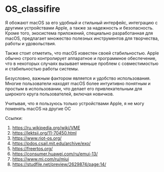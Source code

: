 # OS_classifire
Я обожают macOS за его удобный и стильный интерфейс, интеграцию с другими устройствами Apple, а также за надежность и безопасность. Кроме того, экосистема приложений, специально разработанная для macOS, предлагает множество полезных инструментов для творчества, работы и удовольствия.

Также стоит отметить, что macOS известен своей стабильностью. Apple обычно строго контролирует аппаратное и программное обеспечение, что в некоторых случаях вызывает меньше проблем с совместимостью и стабильностью работы системы.

Безусловно, важным фактором является и удобство использования. Многие пользователи находят macOS более интуитивно понятным и простым в использовании, что делает его привлекательным для широкого круга пользователей, включая новичков.

Учитывая, что я пользуюсь только устройствами Apple, я не могу поменять macOS на другие ОС

Ссылки:

1.	https://ru.wikipedia.org/wiki/VME
2.	https://lektsii.org/11-70450.html
3.	https://www.riot-os.org/
4.	https://pdos.csail.mit.edu/archive/exo/
5.	https://freertos.org/
6.	https://consumer.huawei.com/ru/emui-13/
7.	https://www.mi.com/ru/miui
8.	https://studfile.net/preview/2629874/page:14/
